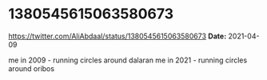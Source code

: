 # 1380545615063580673
https://twitter.com/AliAbdaal/status/1380545615063580673
**Date:** 2021-04-09

me in 2009 - running circles around dalaran
me in 2021 - running circles around oribos
